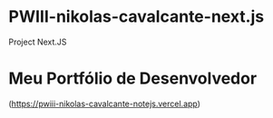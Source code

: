 # PWIII-nikolas-cavalcante-next.js
Project Next.JS

# Meu Portfólio de Desenvolvedor

(https://pwiii-nikolas-cavalcante-notejs.vercel.app)
